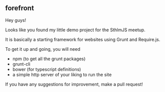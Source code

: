 ## forefront
Hey guys!

Looks like you found my little demo project for the SthlmJS meetup.

It is basically a starting framework for websites using Grunt and Require.js.

To get it up and going, you will need
- npm (to get all the grunt packages)
- grunt-cli
- bower (for typescript definitions)
- a simple http server of your liking to run the site

If you have any suggestions for improvement, make a pull request!
